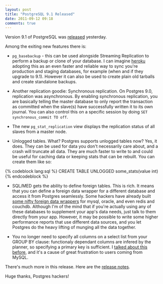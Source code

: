 ```yaml
---
layout: post
title: "PostgreSQL 9.1 Released"
date: 2011-09-12 09:18
comments: true
---
```


Version 9.1 of PostgreSQL was [released](http://www.postgresql.org/about/news.1349) yesterday.

Among the exiting new features there is:

* `pg_basebackup` - this can be used alongside Streaming Replication to perform a backup or clone of your database. I can imagine [heroku](http://heroku.com) adopting this as an even faster and reliable way to sync you're production and staging databases, for example (when and if they upgrade to 9.1). However it can also be used to create plain old tarballs and create standalone backups.

* Another replication goodie: Synchronous replication. On Postgres 9.0, replication was asynchronous. By enabling synchronous replication, you are basically telling the master database to only report the transaction as committed when the slave(s) have successfully written it to its own journal. You can also control this on a specific session by doing `SET synchronous_commit TO off`.

* The new `pg_stat_replication` view displays the replication status of all slaves from a master node.

* Unlogged tables. What? Postgres supports unlogged tables now? Yes, it does. They can be used for data you don't necessarily care about, and a crash will truncate all data. They are much faster to write to and could be useful for caching data or keeping stats that can be rebuilt. You can create them like so:

{% codeblock lang:sql %}
CREATE TABLE UNLOGGED some_stats(value int)
{% endcodeblock %}

* SQL/MED gets the ability to define foreign tables. This is rich. It means that you can define a foreign data wrapper for a different database and access it from Postgres seamlessly. Some hackers have already built [some nifty foreign data wrappers]( http://wiki.postgresql.org/wiki/Foreign_data_wrappers) for mysql, oracle, and even redis and couchdb. Although I'm of the mind that if you're actually using any of these databases to supplement your app's data needs, just talk to them directly from your app. However, it may be possible to write some higher performance reports that use different data sources, and you let Postgres do the heavy lifting of munging all the data together.

* You no longer need to specify all columns on a select list from your GROUP BY clause: functionaly dependant columns are infered by the planner, so specifying a primary key is sufficient. I [talked about this before](http://practiceovertheory.com/blog/2009/09/23/postgresql-s-group-by/), and it's a cause of great frustration to users coming from MySQL.

There's much more in this release. Here are the [release notes](http://www.postgresql.org/docs/9.1/static/release-9-1.html).

Huge thanks, Postgres hackers!
